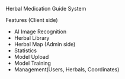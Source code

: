 Herbal Medication Guide System

Features
(Client side)
- AI Image Recognition
- Herbal Library
- Herbal Map
(Admin side)
- Statistics
- Model Upload
- Model Training
- Management(Users, Herbals, Coordinates)

